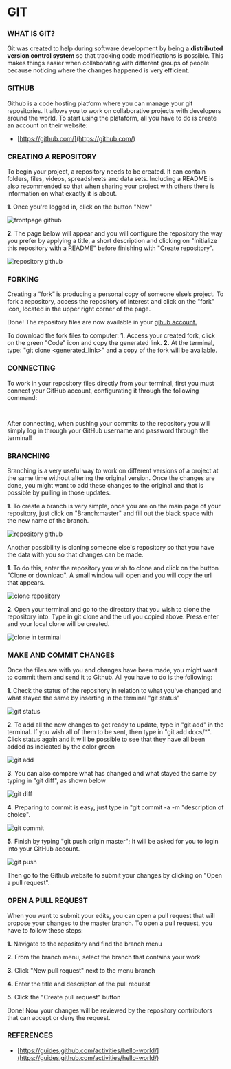# GIT

### WHAT IS GIT?
Git was created to help during software development by being a **distributed version control system** so that tracking code modifications is possible. This makes things easier when collaborating with different groups of people  because noticing where the changes happened is very efficient.

### GITHUB
Github is a code hosting platform where you can manage your git repositories. It allows you to work on collaborative projects with developers around the world. To start using the plataform, all you have to do is create an account on their website: 

- [https://github.com/](https://github.com/)

### CREATING A REPOSITORY
To begin your project, a repository needs to be created. It can contain folders, files, videos, spreadsheets and data sets. Including a README is also recommended so that when sharing your project with others there is information on what exactly it is about.

**1**. Once you're logged in, click on the button "New"


![frontpage github](img/term/githubfront.png)


**2**. The page below will appear and you will configure the repository the way you prefer by applying a title, a short description and clicking on "Initialize this repository with a README" before finishing with "Create repository".


![repository github](img/term/repository.png)

### FORKING
Creating a “fork” is producing a personal copy of someone else’s project. 
To fork a repository, access the repository of interest and click on the "fork" icon, located in the upper right corner of the page. 

Done! The repository files are now available in your [gihub account.](https://github.com/) 

To download the fork files to computer: 
**1.** Access your created fork, click on the green "Code" icon and copy the generated link. 
**2.** At the terminal, type: "git clone <generated_link>" and a copy of the fork will be available. 

### CONNECTING 
To work in your repository files directly from your terminal, first you must connect your GitHub account, configurating it through the following command:

 ```git config --global user.email "you@example.com"  (Use the email you registered on GitHub)
 ```

 ```git config --global user.name "Your Name" (The username you chose for your GitHub account)
 ```


After connecting, when pushing your commits to the repository you will simply log in through your GitHub username and password through the terminal!

### BRANCHING

Branching is a very useful way to work on different versions of a project at the same time without altering the original version. Once the changes are done, you might want to add these changes to the original and that is possible by pulling in those updates.

**1**. To create a branch is very simple, once you are on the main page of your repository, just click on "Branch:master" and fill out the black space with the new name of the branch.



![repository github](img/term/branch.png)


Another possibility is cloning someone else's repository so that you have the data with you so that changes can be made.

**1**. To do this, enter the repository you wish to clone and click on the button "Clone or download". A small window will open and you will copy the url that appears.



![clone repository](img/term/Clone.png)


**2**. Open your terminal and go to the directory that you wish to clone the repository into. Type in git clone and the url you copied above. Press enter and your local clone will be created.



![clone in terminal](img/term/terminalclone.png)


### MAKE AND COMMIT CHANGES
Once the files are with you and changes have been made, you might want to commit them and send it to Github. All you have to do is the following:

**1**. Check the status of the repository in relation to what you've changed and what stayed the same by inserting in the terminal "git status"



![git status](img/term/status.png)



**2**. To add all the new changes to get ready to update, type in "git add" in the terminal. If you wish all of them to be sent, then type in "git add docs/*". Click status again and it will be possible to see that they have all been added as indicated by the color green




![git add](img/term/gitadd.png)



**3**. You can also compare what has changed and what stayed the same by typing in "git diff", as shown below




![git diff](img/term/gitdiff.png)



**4**. Preparing to commit is easy, just type in "git commit -a -m "description of choice".


![git commit](img/term/commit.png)



**5**. Finish by typing "git push origin master"; It will be asked for you to login into your GitHub account.


![git push](img/term/gitoriginmaster.png)



Then go to the Github website to submit your changes by clicking on "Open a pull request".


### OPEN A PULL REQUEST

When you want to submit your edits, you can open a pull request that will propose your changes to the master branch. To open a pull request, you have to follow these steps:

**1.** Navigate to the repository and find the branch menu

**2.** From the branch menu, select the branch that contains your work

**3.** Click "New pull request" next to the menu branch

**4.** Enter the title and descripton of the pull request

**5.** Click the "Create pull request" button

Done! Now your changes will be reviewed by the repository contributors that can accept or deny the request.



### REFERENCES


- [https://guides.github.com/activities/hello-world/](https://guides.github.com/activities/hello-world/)


